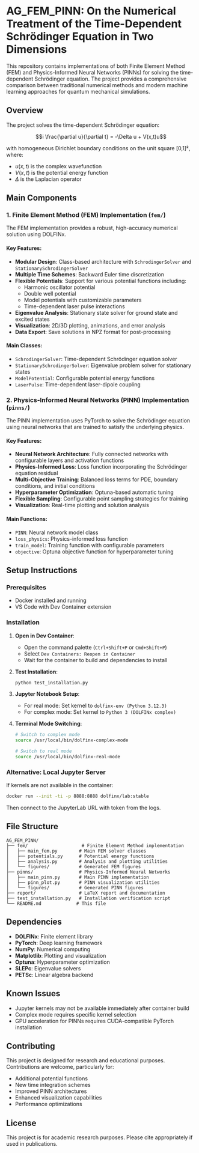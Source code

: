 # AG_FEM_PINN: On the Numerical Treatment of the Time-Dependent Schrödinger Equation in Two Dimensions

This repository contains implementations of both Finite Element Method (FEM) and Physics-Informed Neural Networks (PINNs) for solving the time-dependent Schrödinger equation. The project provides a comprehensive comparison between traditional numerical methods and modern machine learning approaches for quantum mechanical simulations.

## Overview

The project solves the time-dependent Schrödinger equation:

$$i \frac{\partial u}{\partial t} = -\Delta u + V(x,t)u$$

with homogeneous Dirichlet boundary conditions on the unit square [0,1]², where:
- $u(x,t)$ is the complex wavefunction
- $V(x,t)$ is the potential energy function
- $\Delta$ is the Laplacian operator

## Main Components

### 1. Finite Element Method (FEM) Implementation (`fem/`)

The FEM implementation provides a robust, high-accuracy numerical solution using DOLFINx.

#### Key Features:
- **Modular Design**: Class-based architecture with `SchrodingerSolver` and `StationarySchrodingerSolver`
- **Multiple Time Schemes**: Backward Euler time discretization
- **Flexible Potentials**: Support for various potential functions including:
  - Harmonic oscillator potential
  - Double well potential
  - Model potentials with customizable parameters
  - Time-dependent laser pulse interactions
- **Eigenvalue Analysis**: Stationary state solver for ground state and excited states
- **Visualization**: 2D/3D plotting, animations, and error analysis
- **Data Export**: Save solutions in NPZ format for post-processing

#### Main Classes:
- `SchrodingerSolver`: Time-dependent Schrödinger equation solver
- `StationarySchrodingerSolver`: Eigenvalue problem solver for stationary states
- `ModelPotential`: Configurable potential energy functions
- `LaserPulse`: Time-dependent laser-dipole coupling

### 2. Physics-Informed Neural Networks (PINN) Implementation (`pinns/`)

The PINN implementation uses PyTorch to solve the Schrödinger equation using neural networks that are trained to satisfy the underlying physics.

#### Key Features:
- **Neural Network Architecture**: Fully connected networks with configurable layers and activation functions
- **Physics-Informed Loss**: Loss function incorporating the Schrödinger equation residual
- **Multi-Objective Training**: Balanced loss terms for PDE, boundary conditions, and initial conditions
- **Hyperparameter Optimization**: Optuna-based automatic tuning
- **Flexible Sampling**: Configurable point sampling strategies for training
- **Visualization**: Real-time plotting and solution analysis

#### Main Functions:
- `PINN`: Neural network model class
- `loss_physics`: Physics-informed loss function
- `train_model`: Training function with configurable parameters
- `objective`: Optuna objective function for hyperparameter tuning

## Setup Instructions

### Prerequisites
- Docker installed and running
- VS Code with Dev Container extension

### Installation

1. **Open in Dev Container**:
   - Open the command palette (`Ctrl+Shift+P` or `Cmd+Shift+P`)
   - Select `Dev Containers: Reopen in Container`
   - Wait for the container to build and dependencies to install

2. **Test Installation**:
   ```bash
   python test_installation.py
   ```

3. **Jupyter Notebook Setup**:
   - For real mode: Set kernel to `dolfinx-env (Python 3.12.3)`
   - For complex mode: Set kernel to `Python 3 (DOLFINx complex)`

4. **Terminal Mode Switching**:
   ```bash
   # Switch to complex mode
   source /usr/local/bin/dolfinx-complex-mode
   
   # Switch to real mode  
   source /usr/local/bin/dolfinx-real-mode
   ```

### Alternative: Local Jupyter Server
If kernels are not available in the container:
```bash
docker run --init -ti -p 8888:8888 dolfinx/lab:stable
```
Then connect to the JupyterLab URL with token from the logs.

## File Structure

```
AG_FEM_PINN/
├── fem/                    # Finite Element Method implementation
│   ├── main_fem.py        # Main FEM solver classes
│   ├── potentials.py      # Potential energy functions
│   ├── analysis.py        # Analysis and plotting utilities
│   └── figures/           # Generated FEM figures
├── pinns/                 # Physics-Informed Neural Networks
│   ├── main_pinn.py       # Main PINN implementation
│   ├── pinn_plot.py       # PINN visualization utilities
│   └── figures/           # Generated PINN figures
├── report/                # LaTeX report and documentation
├── test_installation.py   # Installation verification script
└── README.md             # This file
```

## Dependencies

- **DOLFINx**: Finite element library
- **PyTorch**: Deep learning framework
- **NumPy**: Numerical computing
- **Matplotlib**: Plotting and visualization
- **Optuna**: Hyperparameter optimization
- **SLEPc**: Eigenvalue solvers
- **PETSc**: Linear algebra backend

## Known Issues

- Jupyter kernels may not be available immediately after container build
- Complex mode requires specific kernel selection
- GPU acceleration for PINNs requires CUDA-compatible PyTorch installation

## Contributing

This project is designed for research and educational purposes. Contributions are welcome, particularly for:
- Additional potential functions
- New time integration schemes
- Improved PINN architectures
- Enhanced visualization capabilities
- Performance optimizations

## License

This project is for academic research purposes. Please cite appropriately if used in publications.
